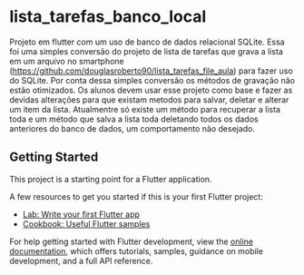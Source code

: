 # lista_tarefas_banco_local

Projeto em flutter com um uso de banco de dados relacional SQLite. Essa foi uma simples conversão do projeto de lista de tarefas que grava a lista em um arquivo no smartphone (https://github.com/douglasroberto90/lista_tarefas_file_aula) para fazer uso do SQLite. Por conta dessa simples conversão os métodos de gravação não estão otimizados. Os alunos devem usar esse projeto como base e fazer as devidas alterações para que existam metodos para salvar, deletar e alterar um item da lista. Atualmentre só existe um método para recuperar a lista toda e um método que salva a lista toda deletando todos os dados anteriores do banco de dados, um comportamento não desejado.

## Getting Started

This project is a starting point for a Flutter application.

A few resources to get you started if this is your first Flutter project:

- [Lab: Write your first Flutter app](https://docs.flutter.dev/get-started/codelab)
- [Cookbook: Useful Flutter samples](https://docs.flutter.dev/cookbook)

For help getting started with Flutter development, view the
[online documentation](https://docs.flutter.dev/), which offers tutorials,
samples, guidance on mobile development, and a full API reference.
